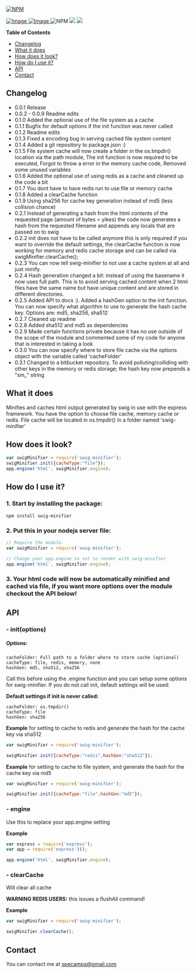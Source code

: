 [![NPM](https://nodei.co/npm/swig-minifier.png?downloads=true&downloadRank=true&stars=true)](https://nodei.co/npm/swig-minifier/)

[ ![Image](https://david-dm.org/michaeldegroot/swig-minifier.svg "deps") ](https://david-dm.org/michaeldegroot/swig-minifier "david-dm")
[ ![Image](https://travis-ci.org/michaeldegroot/swig-minifier.svg?branch=master "testing") ](https://travis-ci.org/michaeldegroot/swig-minifier "travis-ci")
![NPM](https://img.shields.io/badge/Node-%3E%3D0.10-green.svg)
![](https://img.shields.io/npm/dt/swig-minifier.svg)
![](https://img.shields.io/npm/l/swig-minifier.svg)

**Table of Contents**

- [Changelog](#changelog)
- [What it does](#what-it-does)
- [How does it look?](#how-does-it-look)
- [How do I use it?](#how-do-i-use-it)
- [API](#api)
- [Contact](#contact)

## Changelog

 - 0.0.1 Release
 - 0.0.2 - 0.0.9 Readme edits
 - 0.1.0 Added the optional use of the file system as a cache
 - 0.1.1 Bugfix for default options if the init function was never called
 - 0.1.2 Readme edits
 - 0.1.3 Fixed a encoding bug in serving cached file system content
 - 0.1.4 Added a git repository to package.json :)
 - 0.1.5 File system cache will now create a folder in the os.tmpdir() location via the path module, The init function is now required to be executed, Forgot to throw a error in the memory cache code, Removed some unused variables
 - 0.1.6 Added the optional use of using redis as a cache and cleaned up the code a bit
 - 0.1.7 You dont have to have redis run to use file or memory cache
 - 0.1.8 Added a clearCache function
 - 0.1.9 Using sha256 for cache key generation instead of md5 (less collision chance)
 - 0.2.1 Instead of generating a hash from the html contents of the requested page (amount of bytes = yikes) the code now generates a hash from the requested filename and appends any locals that are passed on to swig
 - 0.2.2 init does not have to be called anymore this is only required if you want to override the default settings, the clearCache function is now working for memory and redis cache storage and can be called via swigMinifier.clearCache();
 - 0.2.3 You can now tell swig-minifier to not use a cache system at all and just minify.
 - 0.2.4 Hash generation changed a bit: instead of using the basename it now uses full path. This is to avoid serving cached content when 2 html files have the same name but have unique content and are stored in different directories. 
 - 0.2.5 Added API to docs :). Added a hashGen option to the init function. You can now specify what algorithm to use to generate the hash cache key. Options are: md5, sha256, sha512
 - 0.2.7 Cleaned up readme
 - 0.2.8 Added sha512 and md5 as dependencies
 - 0.2.9 Made certain functions private because it has no use outside of the scope of the module and commented some of my code for anyone that is interested in taking a look
 - 0.3.0 You can now specify where to store file cache via the options object with the variable called 'cacheFolder'
 - 0.3.1 Changed to a bitbucket repository. To avoid polluting/colliding with other keys in the memory or redis storage; the hash key now prepends a "sm_" string 
 
## What it does

Minifies and caches html output generated by swig in use with the express framework.
You have the option to choose file cache, memory cache or redis.
File cache will be located in os.tmpdir() in a folder named 'swig-minifier'


## How does it look?

```javascript
var swigMinifier = require('swig-minifier');
swigMinifier.init({cacheType:"file"});
app.engine('html', swigMinifier.engine);
```


##  How do I use it?

### 1. Start by installing the package:
    npm install swig-minifier

### 2. Put this in your nodejs server file:
```javascript
// Require the module.
var swigMinifier = require('swig-minifier');

// Change your app.engine to set to render with swig-minifier
app.engine('html', swigMinifier.engine);
```
### 3. Your html code will now be automatically minified and cached via file, if you want more options over the module checkout the API below!

## API

###  - init(options)

##### Options:
	cacheFolder: Full path to a folder where to store cache (optional)
    cacheType: file, redis, memory, none
    hashGen: md5, sha512, sha256
Call this before using the .engine function and you can setup some options for swig-minifier. If you do not call init, default settings will be used:

__Default settings if init is never called:__

    cacheFolder: os.tmpdir()
    cacheType: file
    hashGen: sha256

__Example__
for setting to cache to redis and generate the hash for the cache key via sha512

```javascript
var swigMinifier = require('swig-minifier');

swigMinifier.init({cacheType:"redis",hashGen:"sha512"});
```

__Example__
for setting to cache to file system, and generate the hash for the cache key via md5

```javascript
var swigMinifier = require('swig-minifier');

swigMinifier.init({cacheType:"file",hashGen:"md5"});
```

###  - engine
Use this to replace your app.engine setting

__Example__
```javascript
var express = require('express');
var app = require('express')();

app.engine('html', swigMinifier.engine);
```

###  - clearCache
Will clear all cache

__WARNING REDIS USERS:__ this issues a flushAll command! 

__Example__
```javascript
var swigMinifier = require('swig-minifier');

swigMinifier.clearCache();
```




## Contact
You can contact me at specamps@gmail.com